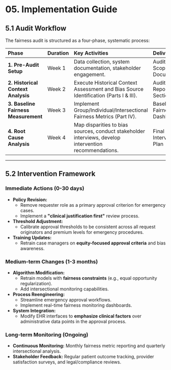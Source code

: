 # 05. Implementation Guide

## 5.1 Audit Workflow

The fairness audit is structured as a four-phase, systematic process:

| Phase | Duration | Key Activities | Deliverable |
| :--- | :--- | :--- | :--- |
| **1. Pre-Audit Setup** | Week 1 | Data collection, system documentation, stakeholder engagement. | Audit Scoping Document |
| **2. Historical Context Analysis** | Week 2 | Execute Historical Context Assessment and Bias Source Identification (Parts I & III). | Audit Report Section 1 |
| **3. Baseline Fairness Measurement** | Week 3 | Implement Group/Individual/Intersectional Fairness Metrics (Part IV). | Baseline Fairness Dashboard |
| **4. Root Cause Analysis** | Week 4 | Map disparities to bias sources, conduct stakeholder interviews, develop intervention recommendations. | Final Intervention Plan |

---

## 5.2 Intervention Framework

### Immediate Actions (0-30 days)

* **Policy Revision:**
    * Remove requester role as a primary approval criterion for emergency cases.
    * Implement a **"clinical justification first"** review process.
* **Threshold Adjustment:**
    * Calibrate approval thresholds to be consistent across all request originators and premium levels for emergency procedures.
* **Training Updates:**
    * Retrain case managers on **equity-focused approval criteria** and bias awareness.

### Medium-term Changes (1-3 months)

* **Algorithm Modification:**
    * Retrain models with **fairness constraints** (e.g., equal opportunity regularization).
    * Add intersectional monitoring capabilities.
* **Process Reengineering:**
    * Streamline emergency approval workflows.
    * Implement real-time fairness monitoring dashboards.
* **System Integration:**
    * Modify EHR interfaces to **emphasize clinical factors** over administrative data points in the approval process.

### Long-term Monitoring (Ongoing)

* **Continuous Monitoring:** Monthly fairness metric reporting and quarterly intersectional analysis.
* **Stakeholder Feedback:** Regular patient outcome tracking, provider satisfaction surveys, and legal/compliance reviews.
